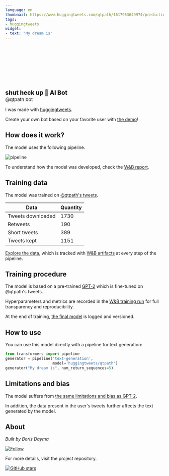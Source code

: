 ```yaml
---
language: en
thumbnail: https://www.huggingtweets.com/qtpath/1617953649974/predictions.png
tags:
- huggingtweets
widget:
- text: "My dream is"
---
```


<div>
<div style="width: 132px; height:132px; border-radius: 50%; background-size: cover; background-image: url('https://pbs.twimg.com/profile_images/1378957709672804355/Z50WIwJo_400x400.jpg')">
</div>
<div style="margin-top: 8px; font-size: 19px; font-weight: 800">shut heck up 🤖 AI Bot </div>
<div style="font-size: 15px">@qtpath bot</div>
</div>

I was made with [huggingtweets](https://github.com/borisdayma/huggingtweets).

Create your own bot based on your favorite user with [the demo](https://colab.research.google.com/github/borisdayma/huggingtweets/blob/master/huggingtweets-demo.ipynb)!

## How does it work?

The model uses the following pipeline.

![pipeline](https://github.com/borisdayma/huggingtweets/blob/master/img/pipeline.png?raw=true)

To understand how the model was developed, check the [W&B report](https://wandb.ai/wandb/huggingtweets/reports/HuggingTweets-Train-a-Model-to-Generate-Tweets--VmlldzoxMTY5MjI).

## Training data

The model was trained on [@qtpath's tweets](https://twitter.com/qtpath).

| Data | Quantity |
| --- | --- |
| Tweets downloaded | 1730 |
| Retweets | 190 |
| Short tweets | 389 |
| Tweets kept | 1151 |

[Explore the data](https://wandb.ai/wandb/huggingtweets/runs/2brgpen7/artifacts), which is tracked with [W&B artifacts](https://docs.wandb.com/artifacts) at every step of the pipeline.

## Training procedure

The model is based on a pre-trained [GPT-2](https://huggingface.co/gpt2) which is fine-tuned on @qtpath's tweets.

Hyperparameters and metrics are recorded in the [W&B training run](https://wandb.ai/wandb/huggingtweets/runs/3bqauidz) for full transparency and reproducibility.

At the end of training, [the final model](https://wandb.ai/wandb/huggingtweets/runs/3bqauidz/artifacts) is logged and versioned.

## How to use

You can use this model directly with a pipeline for text generation:

```python
from transformers import pipeline
generator = pipeline('text-generation',
                     model='huggingtweets/qtpath')
generator("My dream is", num_return_sequences=5)
```

## Limitations and bias

The model suffers from [the same limitations and bias as GPT-2](https://huggingface.co/gpt2#limitations-and-bias).

In addition, the data present in the user's tweets further affects the text generated by the model.

## About

*Built by Boris Dayma*

[![Follow](https://img.shields.io/twitter/follow/borisdayma?style=social)](https://twitter.com/intent/follow?screen_name=borisdayma)

For more details, visit the project repository.

[![GitHub stars](https://img.shields.io/github/stars/borisdayma/huggingtweets?style=social)](https://github.com/borisdayma/huggingtweets)
